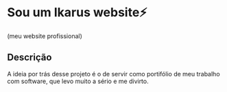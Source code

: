 # Sou um Ikarus website⚡️
(meu website profissional)

## Descrição
A ideia por trás desse projeto é o de servir como portifólio de meu trabalho com software, que levo muito a sério e me divirto.

##